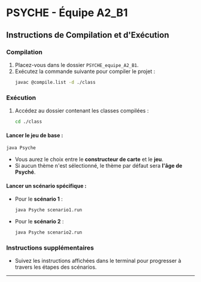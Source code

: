 # PSYCHE - Équipe A2_B1

## Instructions de Compilation et d'Exécution

### Compilation

1. Placez-vous dans le dossier `PSYCHE_equipe_A2_B1`.
2. Exécutez la commande suivante pour compiler le projet :
   ```bash
   javac @compile.list -d ./class
   ```

### Exécution

1. Accédez au dossier contenant les classes compilées :
   ```bash
   cd ./class
   ```

#### Lancer le jeu de base :
   ```bash
   java Psyche
   ```
   - Vous aurez le choix entre le **constructeur de carte** et le **jeu**.
   - Si aucun thème n'est sélectionné, le thème par défaut sera **l'âge de Psyché**.

#### Lancer un scénario spécifique :
   - Pour le **scénario 1** :
     ```bash
     java Psyche scenario1.run
     ```
   - Pour le **scénario 2** :
     ```bash
     java Psyche scenario2.run
     ```

### Instructions supplémentaires
- Suivez les instructions affichées dans le terminal pour progresser à travers les étapes des scénarios.

---
